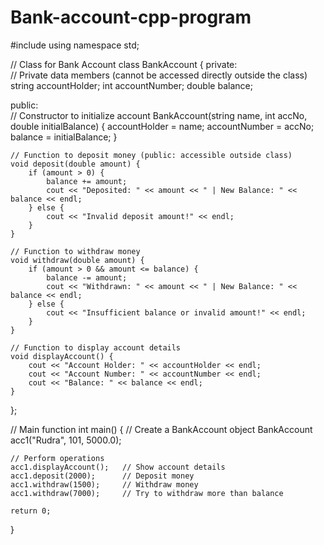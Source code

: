 # Bank-account-cpp-program
#include <iostream>
using namespace std;

// Class for Bank Account
class BankAccount {
private:  
    // Private data members (cannot be accessed directly outside the class)
    string accountHolder;
    int accountNumber;
    double balance;

public:  
    // Constructor to initialize account
    BankAccount(string name, int accNo, double initialBalance) {
        accountHolder = name;
        accountNumber = accNo;
        balance = initialBalance;
    }

    // Function to deposit money (public: accessible outside class)
    void deposit(double amount) {
        if (amount > 0) {
            balance += amount;
            cout << "Deposited: " << amount << " | New Balance: " << balance << endl;
        } else {
            cout << "Invalid deposit amount!" << endl;
        }
    }

    // Function to withdraw money
    void withdraw(double amount) {
        if (amount > 0 && amount <= balance) {
            balance -= amount;
            cout << "Withdrawn: " << amount << " | New Balance: " << balance << endl;
        } else {
            cout << "Insufficient balance or invalid amount!" << endl;
        }
    }

    // Function to display account details
    void displayAccount() {
        cout << "Account Holder: " << accountHolder << endl;
        cout << "Account Number: " << accountNumber << endl;
        cout << "Balance: " << balance << endl;
    }
};

// Main function
int main() {
    // Create a BankAccount object
    BankAccount acc1("Rudra", 101, 5000.0);

    // Perform operations
    acc1.displayAccount();   // Show account details
    acc1.deposit(2000);      // Deposit money
    acc1.withdraw(1500);     // Withdraw money
    acc1.withdraw(7000);     // Try to withdraw more than balance

    return 0;
}
